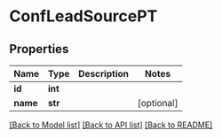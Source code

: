 # ConfLeadSourcePT

## Properties
Name | Type | Description | Notes
------------ | ------------- | ------------- | -------------
**id** | **int** |  | 
**name** | **str** |  | [optional] 

[[Back to Model list]](../README.md#documentation-for-models) [[Back to API list]](../README.md#documentation-for-api-endpoints) [[Back to README]](../README.md)


